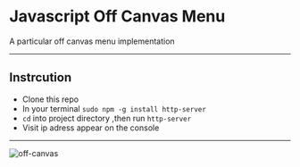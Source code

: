 # Javascript Off Canvas Menu
A particular off canvas menu implementation

---

## Instrcution
- Clone this repo
- In your terminal `sudo npm -g install http-server`
- `cd` into project directory ,then run `http-server`
- Visit ip adress appear on the console

---


![off-canvas](https://user-images.githubusercontent.com/6436298/35801145-bd9ffaca-0a9d-11e8-9016-3d55a3db0f52.gif)
